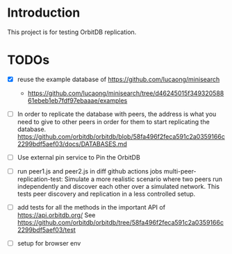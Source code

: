 # Introduction

This project is for testing OrbitDB replication.

# TODOs

- [x] reuse the example database of https://github.com/lucaong/minisearch
  - https://github.com/lucaong/minisearch/tree/d46245015f34932058861ebeb1eb7fdf97ebaaae/examples

- [ ] In order to replicate the database with peers, the address is what you need to give to other peers in order for them to start replicating the database.
  https://github.com/orbitdb/orbitdb/blob/58fa496f2feca591c2a0359166c2299bdf5aef03/docs/DATABASES.md
  

- [ ] Use external pin service to Pin the OrbitDB

- [ ] run peer1.js and peer2.js in diff github actions jobs
  multi-peer-replication-test: Simulate a more realistic scenario where two peers run independently and discover each other over a simulated network. This tests peer discovery and replication in a less controlled setup.

- [ ] add tests for all the methods in the important API of https://api.orbitdb.org/
  See https://github.com/orbitdb/orbitdb/tree/58fa496f2feca591c2a0359166c2299bdf5aef03/test

- [ ] setup for browser env
